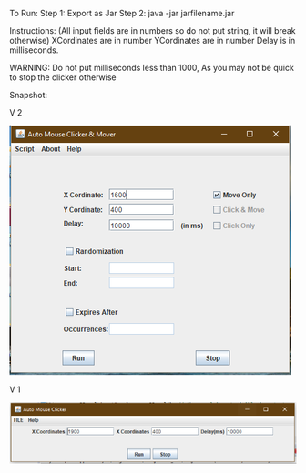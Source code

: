 To Run:
Step 1: Export as Jar
Step 2: java -jar jarfilename.jar

Instructions: (All input fields are in numbers so do not put string, it will break otherwise)
XCordinates are in number
YCordinates are in number
Delay is in milliseconds. 

WARNING: Do not put milliseconds less than 1000, As you may not be quick to stop the clicker otherwise

Snapshot:

V 2

![alt text](https://github.com/nsingh308/mouse-clicker/blob/master/img/mouse-clicker-v2.PNG?raw=true)


V 1

![alt text](https://github.com/nsingh308/mouse-clicker/blob/master/img/mouse-clicker.PNG?raw=true)
